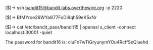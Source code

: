 [$]-> ssh bandit15@bandit.labs.overthewire.org -p 2220

[$]-> BfMYroe26WYalil77FoDi9qh59eK5xNr

[$]-> cat /etc/bandit_pass/bandit15 | openssl s_client -connect localhost:30001 -quiet


The password for bandit16 is: cluFn7wTiGryunymYOu4RcffSxQluehd

